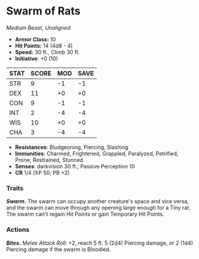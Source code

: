 # Swarm of Rats

*Medium Beast, Unaligned*

- **Armor Class:** 10
- **Hit Points:** 14 (4d8 - 4)
- **Speed:** 30 ft., Climb 30 ft.
- **Initiative**: +0 (10)

|STAT|SCORE|MOD|SAVE|
| --- | --- | --- | ---- |
| STR | 9 | -1 | -1 |
| DEX | 11 | +0 | +0 |
| CON | 9 | -1 | -1 |
| INT | 2 | -4 | -4 |
| WIS | 10 | +0 | +0 |
| CHA | 3 | -4 | -4 |

- **Resistances**: Bludgeoning, Piercing, Slashing
- **Immunities**: Charmed, Frightened, Grappled, Paralyzed, Petrified, Prone, Restrained, Stunned
- **Senses**: darkvision 30 ft.; Passive Perception 10
- **CR** 1/4 (XP 50; PB +2)

### Traits

***Swarm.*** The swarm can occupy another creature's space and vice versa, and the swarm can move through any opening large enough for a Tiny rat. The swarm can't regain Hit Points or gain Temporary Hit Points.


### Actions

***Bites.*** *Melee Attack Roll:* +2, reach 5 ft. 5 (2d4) Piercing damage, or 2 (1d4) Piercing damage if the swarm is Bloodied.
